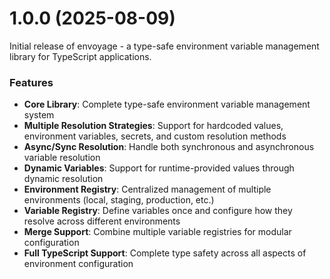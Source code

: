 # 1.0.0 (2025-08-09)

Initial release of envoyage - a type-safe environment variable management library for TypeScript applications.

### Features

* **Core Library**: Complete type-safe environment variable management system
* **Multiple Resolution Strategies**: Support for hardcoded values, environment variables, secrets, and custom resolution methods
* **Async/Sync Resolution**: Handle both synchronous and asynchronous variable resolution
* **Dynamic Variables**: Support for runtime-provided values through dynamic resolution
* **Environment Registry**: Centralized management of multiple environments (local, staging, production, etc.)
* **Variable Registry**: Define variables once and configure how they resolve across different environments
* **Merge Support**: Combine multiple variable registries for modular configuration
* **Full TypeScript Support**: Complete type safety across all aspects of environment configuration

